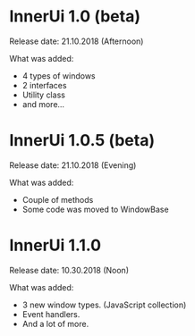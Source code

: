 # InnerUi 1.0 (beta)

Release date: 21.10.2018 (Afternoon)

What was added:
* 4 types of windows
* 2 interfaces
* Utility class
* and more...
#

# InnerUi 1.0.5 (beta)

Release date: 21.10.2018 (Evening)

What was added:
* Couple of methods
* Some code was moved to WindowBase
#

# InnerUi 1.1.0

Release date: 10.30.2018 (Noon)

What was added:
* 3 new window types. (JavaScript collection)
* Event handlers.
* And a lot of more.
#
